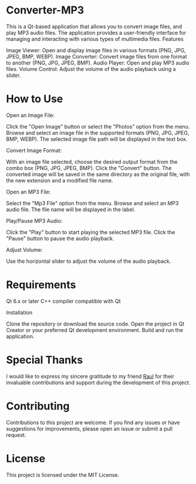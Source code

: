 # Converter-MP3
This is a Qt-based application that allows you to convert image files, and play MP3 audio files. The application provides a user-friendly interface for managing and interacting with various types of multimedia files.
Features

Image Viewer: Open and display image files in various formats (PNG, JPG, JPEG, BMP, WEBP).
Image Converter: Convert image files from one format to another (PNG, JPG, JPEG, BMP).
Audio Player: Open and play MP3 audio files.
Volume Control: Adjust the volume of the audio playback using a slider.

# How to Use

Open an Image File:

Click the "Open Image" button or select the "Photos" option from the menu.
Browse and select an image file in the supported formats (PNG, JPG, JPEG, BMP, WEBP).
The selected image file path will be displayed in the text box.


Convert Image Format:

With an image file selected, choose the desired output format from the combo box (PNG, JPG, JPEG, BMP).
Click the "Convert" button.
The converted image will be saved in the same directory as the original file, with the new extension and a modified file name.


Open an MP3 File:

Select the "Mp3 File" option from the menu.
Browse and select an MP3 audio file.
The file name will be displayed in the label.


Play/Pause MP3 Audio:

Click the "Play" button to start playing the selected MP3 file.
Click the "Pause" button to pause the audio playback.


Adjust Volume:

Use the horizontal slider to adjust the volume of the audio playback.



# Requirements

Qt 6.x or later
C++ compiler compatible with Qt

Installation

Clone the repository or download the source code.
Open the project in Qt Creator or your preferred Qt development environment.
Build and run the application.

# Special Thanks
I would like to express my sincere gratitude to my friend [Raul](https://github.com/raulg2004) for their invaluable contributions and support during the development of this project.

# Contributing
Contributions to this project are welcome. If you find any issues or have suggestions for improvements, please open an issue or submit a pull request.

# License
This project is licensed under the MIT License.
